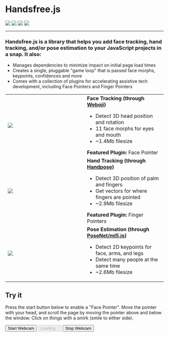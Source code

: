 <h1>Handsfree.js</h1>

<p class="mt-0 verticle-middle-children space-children">
  <a href="https://github.com/midiblocks/handsfree"><img src="https://img.shields.io/github/stars/midiblocks/handsfree?style=social"></a>
  <a href="https://github.com/midiblocks/handsfree"><img src="https://img.shields.io/github/last-commit/handsfreejs/handsfree.svg"></a>
  <a href="https://github.com/midiblocks/handsfree"><img src="https://img.shields.io/github/release-pre/handsfreejs/handsfree.svg"></a>
  <a href="https://github.com/midiblocks/handsfree"><img src="https://img.shields.io/github/repo-size/handsfreejs/handsfree.svg"></a>
</p>

---

### Handsfree.js is a library that helps you add face tracking, hand tracking, and/or pose estimation to your JavaScript projects in a snap. It also:

- Manages dependencies to minimize impact on initial page load times
- Creates a single, pluggable "game loop" that is passed face morphs, keypoints, confidences and more
- Comes with a collection of plugins for accelerating assistive tech development, including Face Pointers and Finger Pointers

<!-- <blockquote>
  <p class="verticle-middle-children space-children">
    <strong>Powered by:</strong>
    <a href="https://github.com/jeeliz/jeelizWeboji"><img width=100 src="https://jeeliz.com/wp-content/uploads/2018/01/LOGO_JEELIZ_BLUE.png"></a>
    <a href="https://github.com/tensorflow/tfjs-models/"><img src='https://i.imgur.com/KqlnNuA.png' height=30></a> <a href="https://ml5js.org/"><img src="https://i.imgur.com/rgguSyv.png" height=30></a>
  </p>
  <hr>
  <br>
</blockquote> -->

<table>
  <tr>
    <td style="width: 50%"><img src="https://media.giphy.com/media/Iv2aSMS0QTy2P5JNCX/source.gif"></td>
    <td>
      <div><strong>Face Tracking (through <a href="https://github.com/jeeliz/jeelizWeboji">Weboji</a>)</strong></div>
      <ul>
        <li>Detect 3D head position and rotation</li>
        <li>11 face morphs for eyes and mouth</li>
        <li>~1.4Mb filesize</li>
      </ul>
      <div><strong>Featured Plugin:</strong> Face Pointer</div>
    </td>
  </tr>
  <tr>
    <td style="width: 50%"><img src="https://media2.giphy.com/media/2vcbWI2ZAPeGvJVpII/giphy.gif"></td>
    <td>
      <div><strong>Hand Tracking (through <a href="https://github.com/tensorflow/tfjs-models/tree/master/handpose">Handpose</a>)</strong></div>
      <ul>
        <li>Detect 3D position of palm and fingers</li>
        <li>Get vectors for where fingers are pointed</li>
        <li>~2.9Mb filesize</li>
      </ul>
      <div><strong>Featured Plugin:</strong> Finger Pointers</div>
    </td>
  </tr>
  <tr>
    <td style="width: 50%"><img src="https://media1.giphy.com/media/gUHHKdnuOW4OGOXcrI/giphy.gif"></td>
    <td>
      <div><strong>Pose Estimation (through <a href="https://github.com/tensorflow/tfjs-models/tree/master/posenet">PoseNet/ml5.js</a>)</strong></div>
      <ul>
        <li>Detect 2D keypoints for face, arms, and legs</li>
        <li>Detect many people at the same time</li>
        <li>~2.6Mb filesize</li>
      </ul>
    </td>
  </tr>
</table>

## Try it

Press the start button below to enable a "Face Pointer". Move the pointer with your head, and scroll the page by moving the pointer above and below the window. Click on things with a smirk (smile to either side).

<button class="large handsfree-show-when-stopped handsfree-hide-when-loading" onclick="handsfree.start()">Start Webcam</button>
<button class="large handsfree-show-when-loading" disabled>Loading...</button>
<button class="large handsfree-show-when-started" onclick="handsfree.stop()">Stop Webcam</button>